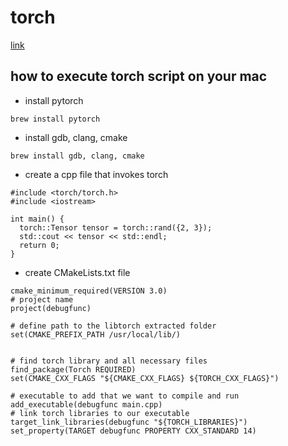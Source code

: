 # torch 

[link](https://pytorch.org/cppdocs/installing.html)

## how to execute torch script on your mac 
* install pytorch 
```
brew install pytorch 
``` 

* install gdb, clang, cmake 
```
brew install gdb, clang, cmake 
```

* create a cpp file that invokes torch 
```
#include <torch/torch.h>
#include <iostream>

int main() {
  torch::Tensor tensor = torch::rand({2, 3});
  std::cout << tensor << std::endl;
  return 0; 
}
```

* create CMakeLists.txt file 
```
cmake_minimum_required(VERSION 3.0)
# project name
project(debugfunc)

# define path to the libtorch extracted folder
set(CMAKE_PREFIX_PATH /usr/local/lib/)


# find torch library and all necessary files
find_package(Torch REQUIRED)
set(CMAKE_CXX_FLAGS "${CMAKE_CXX_FLAGS} ${TORCH_CXX_FLAGS}")

# executable to add that we want to compile and run
add_executable(debugfunc main.cpp)
# link torch libraries to our executable
target_link_libraries(debugfunc "${TORCH_LIBRARIES}")
set_property(TARGET debugfunc PROPERTY CXX_STANDARD 14)
```
